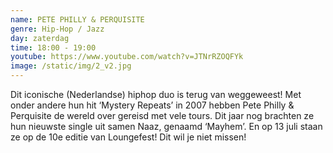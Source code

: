 ```yaml
---
name: PETE PHILLY & PERQUISITE
genre: Hip-Hop / Jazz
day: zaterdag
time: 18:00 - 19:00
youtube: https://www.youtube.com/watch?v=JTNrRZOQFYk
image: /static/img/2_v2.jpg
---
```

Dit iconische (Nederlandse) hiphop duo is terug van weggeweest! Met onder andere hun hit ‘Mystery Repeats’ in 2007 hebben Pete Philly & Perquisite de wereld over gereisd met vele tours. Dit jaar nog brachten ze hun nieuwste single uit samen Naaz, genaamd ‘Mayhem’. 
En op 13 juli staan ze op de 10e editie van Loungefest! Dit wil je niet missen!